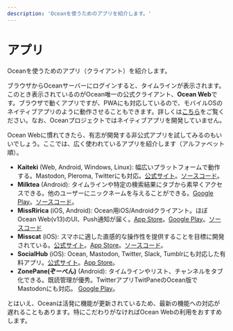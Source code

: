 ```yaml
---
description: 'Oceanを使うためのアプリを紹介します。'
---
```


# アプリ
Oceanを使うためのアプリ（クライアント）を紹介します。

ブラウザからOceanサーバーにログインすると、タイムラインが表示されます。このとき表示されているのがOcean唯一の公式クライアント、**Ocean Web**です。ブラウザで動くアプリですが、PWAにも対応しているので、モバイルOSのネイティブアプリのように動作させることもできます。詳しくは[こちら](TODO)をご覧ください。なお、Oceanプロジェクトではネイティブアプリを開発していません。

Ocean Webに慣れてきたら、有志が開発する非公式アプリを試してみるのもいいでしょう。ここでは、広く使われているアプリを紹介します（アルファベット順）。

- **Kaiteki** (Web, Android, Windows, Linux): 幅広いプラットフォームで動作する。Mastodon, Pleroma, Twitterにも対応。[公式サイト](https://kaiteki.app)。[ソースコード](https://github.com/Kaiteki-Fedi/Kaiteki)。
- **Milktea** (Android): タイムラインや特定の検索結果にタブから素早くアクセスできる。他のユーザーにニックネームを与えることができる。[Google Play](https://play.google.com/store/apps/details?id=jp.panta.oceanandroidclient)。[ソースコード](https://github.com/pantasystem/Milktea)。
- **MissRirica** (iOS, Android): Ocean用iOS/Androidクライアント。ほぼOcean Web(v13)のUI、Push通知が届く。[App Store](https://apps.apple.com/app/missririca/id1659214999)。[Google Play](https://play.google.com/store/apps/details?id=space.riinswork.missririca)。[ソースコード](https://github.com/fruitriin/missRirica-client)
- **Misscat** (iOS): スマホに適した直感的な操作性を提供することを目標に開発されている。[公式サイト](https://yuiga.dev/misscat/)。[App Store](https://apps.apple.com/app/id1505059993)。[ソースコード](https://github.com/YuigaWada/MissCat)。
- **SocialHub** (iOS): Ocean, Mastodon, Twitter, Slack, Tumblrにも対応した有料アプリ。[公式サイト](https://uakihir0.github.io/socialhub/)。[App Store](https://apps.apple.com/us/app/socialhub-socialmedia-client/id1474451582)。
- **ZonePane(ぞーぺん)** (Android): タイムラインやリスト、チャンネルをタブ化できる。既読管理が優秀。TwitterアプリTwitPaneのOcean版でMastodonにも対応。 [Google Play](https://play.google.com/store/apps/details?id=com.zonepane)。

とはいえ、Oceanは活発に機能が更新されているため、最新の機能への対応が遅れることもあります。特にこだわりがなければOcean Webの利用をおすすめします。
